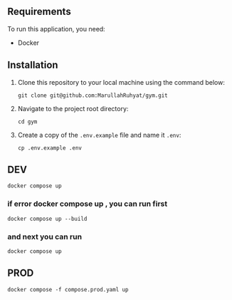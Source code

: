 ## Requirements
To run this application, you need:
-   Docker

## Installation
1.  Clone this repository to your local machine using the command below:
	```
	git clone git@github.com:MarullahRuhyat/gym.git
	```
2.  Navigate to the project root directory:
	```
	cd gym
	```
4.  Create a copy of the `.env.example` file and name it `.env`:
	```
	cp .env.example .env
	```

## DEV
```
docker compose up
```
### if error docker compose up , you can run first
```
docker compose up --build
```
### and next you can run
```
docker compose up
```
## PROD
```
docker compose -f compose.prod.yaml up
```
